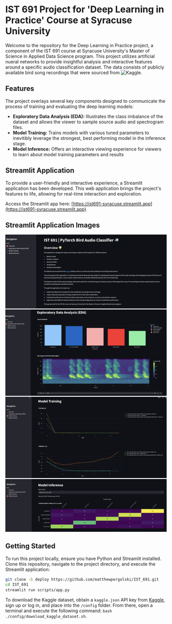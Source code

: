# IST 691 Project for 'Deep Learning in Practice' Course at Syracuse University

Welcome to the repository for the Deep Learning in Practice project, a component of the IST 691 course at Syracuse University's Master of Science in Applied Data Science program. This project utilizes artificial nueral networks to provide insightful analysis and interactive features around a specific audio classification dataset. The data consists of publicly available bird song recordings that were sourced from ![Kaggle](https://www.kaggle.com/datasets/vinayshanbhag/bird-song-data-set/data).

## Features

The project overlays several key components designed to communicate the process of training and evaluating the deep learning models:

- **Exploratory Data Analysis (EDA):** Illustrates the class imbalance of the dataset and allows the viewer to sample source audio and spectrogram files.
- **Model Training:** Trains models with various tuned parameters to inevitibly leverage the strongest, best performing model in the inference stage.
- **Model Inference:** Offers an interactive viewing experience for viewers to learn about model training parameters and results

## Streamlit Application

To provide a user-friendly and interactive experience, a Streamlit application has been developed. This web application brings the project's features to life, allowing for real-time interaction and exploration.

Access the Streamlit app here: [https://ist691-syracuse.streamlit.app](https://ist691-syracuse.streamlit.app)

## Streamlit Application Images

![Streamlit Landing Page](./pictures/landing_page.png)
![Streamlit Search Engine](./pictures/eda.png)
![Streamlit TI-IDF Matrix](./pictures/model_training.png)
![Streamlit Topic Model](./pictures/model_infernece.png)

## Getting Started

To run this project locally, ensure you have Python and Streamlit installed. Clone this repository, navigate to the project directory, and execute the Streamlit application:

```bash
git clone -b deploy https://github.com/matthewpergolski/IST_691.git
cd IST_691
streamlit run scripts/app.py
```

To download the Kaggle dataset, obtain a `kaggle.json` API key from [Kaggle](https://www.kaggle.com), sign up or log in, and place into the `/config` folder.  From there, open a terminal and execute the following command: `bash ./config/download_kaggle_dataset.sh`.
